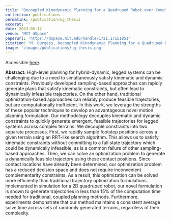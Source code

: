 ```yaml
---
title: "Decoupled Kinodynamic Planning for a Quadruped Robot over Complex Terrain"
collection: publications
permalink: /publication/ug_thesis
excerpt: ''
date: 2023-05-12
venue: 'MIT dSpace'
paperurl: 'https://dspace.mit.edu/handle/1721.1/151851'
citation: "M. Burgess, Decoupled Kinodynamic Planning for a Quadruped Robot over Complex Terrain. <i>MIT dSpace</i>. 2023."
image: '/images/publications/ug_thesis.png'
---
```


Accessible [here](https://dspace.mit.edu/handle/1721.1/151851).

**Abstract:** High-level planning for hybrid-dynamic, legged systems can be challenging due to a need to simultaneously satisfy kinematic and dynamic constraints. Previously developed sampling-based approaches can rapidly generate plans that satisfy kinematic constraints, but often lead to dynamically infeasible trajectories. On the other hand, traditional optimization-based approaches can reliably produce feasible trajectories, but are computationally inefficient. In this work, we leverage the strengths of these popular techniques to develop an advantageous novel motion planning formulation. Our methodology decouples kinematic and dynamic constraints to quickly generate emergent, feasible trajectories for legged systems across complex terrains. We decouple constraints into two separate processes. First, we rapidly sample footstep positions across a given terrain using an RRT-like search algorithm. This allows us to satisfy kinematic constraints without committing to a full state trajectory which could be dynamically infeasible, as is a common failure of other sampling-based approaches. Then, we can solve an optimization problem to generate a dynamically feasible trajectory using these contact positions. Since contact locations have already been determined, our optimization problem has a reduced decision space and does not require inconvenient complementarity constraints. As a result, this optimization can be solved more efficiently than traditional trajectory optimization formulations. Implemented in simulation for a 2D quadruped robot, our novel formulation is shown to generate trajectories in less than 15% of the computation time needed for traditional, coupled planning methods. Furthermore, experiments demonstrate that our method maintains a consistent average solve time across sets of randomly generated terrains, regardless of their complexity.